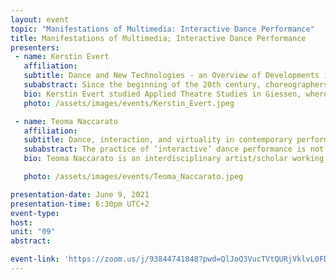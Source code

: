 ```yaml
---
layout: event
topic: "Manifestations of Multimedia: Interactive Dance Performance"
title: Manifestations of Multimedia; Interactive Dance Performance
presenters:
 - name: Kerstin Evert
   affiliation: 
   subtitle: Dance and New Technologies - an Overview of Developments in the 20th CenturyDance and New Technologies - an Overview of Developments in the 20th Century
   subabstract: Since the beginning of the 20th century, choreographers and dancers in their artistic works have been seeking to engage with the new (media) technologies of their time. At the same time, these developments have repeatedly triggered controversial discussions about the role of the body in dance and in the technological context. In her lecture, Kerstin Evert will use choreographic works and examples of important choreographers such as Merce Cunningham or William Forsythe to give an overview of the essential themes, discourses and developments in dance in the 20th century, whose basic choreographic-technological ideas already refer to artistic approaches and projects currently taking place.
   bio: Kerstin Evert studied Applied Theatre Studies in Giessen, where she did her doctorate on the theme of “DanceLab - Contemporary Dance and New Technologies”. From 1997 to 2000, she was a doctoral candidate in the post-graduate program “Körper-Inszenierungen” at the Freie Universität Berlin. From 2002 to 2006, she worked as dramaturge at Kampnagel.Kerstin Evert founded the choreographic center K3 in Hamburg in August 2006, and has been the director of K3 | Tanzplan Hamburg since then. She was part of the co-management teams of the artistic-academic Graduate Schools "Assembly and Participation” (HCU, Fundus, K3) and “Performing Citizenship” (HCU, HAW, Fundus, K3) as well as of the research project PABR. Kerstin Evert is member of several juries and advisory boards and member of the board of the European Dancehouse Network.
   photo: /assets/images/events/Kerstin_Evert.jpeg

 - name: Teoma Naccarato
   affiliation: 
   subtitle: Dance, interaction, and virtuality in contemporary performance
   subabstract: The practice of ‘interactive’ dance performance is not easily defined in its temporal or geographic scope. Narratives that trace the role of multimedia in dance often centre a particular canon of European and American choreographers in the genres of ballet and (post)modern dance whose work has been archived and disseminated via video and motion capture technologies. From the late 20th Century to present day, the proliferation of portable and low-cost devices for recording and biosensing, in tandem with user-friendly software and social media platforms, has reconfigured access to and participation in so-called ‘interactive’ dance for artists and audiences world-round. In the context of the pandemic, myriad dance artists are turning to live-stream performance, devising distributed and durational choreographies that echo and expand on developments in multimedia performance since the mid 1960s. With this swell of virtual (dance) encounters, the urgency of questions related to presence, proximity, mediation and materiality is palpable. In this lecture, choreographer Teoma Naccarato interweaves contemporary practices and perspectives on bodies and technology in (post)digital dance performance.
   bio: Teoma Naccarato is an interdisciplinary artist/scholar working at the intersection of choreography, technology, and performance philosophy. Her works for stage, screen, installation, and page investigate the body and identity in digital culture. A key performer in her work is the heart&#58 materially and metaphorically, the heart inspires questions about corporeal boundaries, agency, mediation, and representation. As a maker, thinker, and teacher, Naccarato embraces practices of care for difference, foregrounding tension as a source of innovation in cross-disciplinary creation and collaboration. </br></br> Naccarato’s choreography has been presented internationally at venues such as SummerWorks (Toronto), Tangente Danse (Montreal), Rapid Pulse (Chicago), the Hemispheric Institute Encuentro (Montreal / Rio de Janeiro / Bogota), ReNew (Copenhagen), Lake Studios (Berlin), and HfMT (Hamburg). Recent publications are featured in peer reviewed journals such as Performance Research, Tempo, Leonardo, and Performance Philosophy. As a Visiting Professor in Dance at various universities, Naccarato has led undergraduate and graduate level courses in choreography, contemporary dance, intermedia performance, and screendance. </br></br> Naccarato holds a PhD from the Centre for Dance Research at Coventry University (2019), an MFA in Dance and Technology from the Ohio State University (2011), and a BFA in Dance from Concordia University (2004). Naccarato currently lives in Berlin with her cat, and zooms around the world on a daily basis.

   photo: /assets/images/events/Teoma_Naccarato.jpeg

presentation-date: June 9, 2021
presentation-time: 6:30pm UTC+2
event-type: 
host: 
unit: "09"
abstract: 

event-link: 'https://zoom.us/j/93844741848?pwd=QlJoQ3VucTVtQURjVklvL0FDQk1jdz09'
---
```

